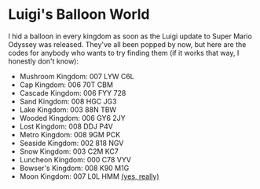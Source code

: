 # Luigi's Balloon World

I hid a balloon in every kingdom as soon as the Luigi update to Super Mario Odyssey was released. They've all been popped by now, but here are the codes for anybody who wants to try finding them (if it works that way, I honestly don't know):

- Mushroom Kingdom: 007 LYW C6L
- Cap Kingdom: 006 70T CBM
- Cascade Kingdom: 006 FYY 728
- Sand Kingdom: 008 HGC JG3
- Lake Kingdom: 003 88N TBW
- Wooded Kingdom: 006 GY6 2JY
- Lost Kingdom: 008 DDJ P4V
- Metro Kingdom: 008 9GM PCK
- Seaside Kingdom: 002 818 NGV
- Snow Kingdom: 003 C2M KC7
- Luncheon Kingdom: 000 C78 VYV
- Bowser's Kingdom: 008 K90 M1G
- Moon Kingdom: 007 L0L HMM [(yes, really)](https://twitter.com/stuartpb/status/968346854378393600)

